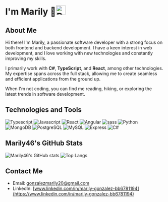 # I'm Marily 👋<img src="https://img.icons8.com/?size=100&id=53425&format=png&color=000000" alt="Developer Woman" width="30" height="30">

## About Me
Hi there! I'm Marily, a passionate software developer with a strong focus on both frontend and backend development. I have a keen interest in web development, and I love working with new technologies and constantly improving my skills. 

I primarily work with **C#**, **TypeScript**, and **React**, among other technologies. My expertise spans across the full stack, allowing me to create seamless and efficient applications from the ground up.

When I'm not coding, you can find me reading, hiking, or exploring the latest trends in software development.

## Technologies and Tools
![Typescript](https://img.shields.io/badge/TypeScript-007ACC?style=for-the-badge&logo=typescript&logoColor=white)
![Javascript](https://img.shields.io/badge/JavaScript-323330?style=for-the-badge&logo=javascript&logoColor=F7DF1E)
![React](https://img.shields.io/badge/React-20232A?style=for-the-badge&logo=react&logoColor=61DAFB)
![Angular](https://img.shields.io/badge/Angular-DD0031?style=for-the-badge&logo=angular&logoColor=white)
![sass](https://img.shields.io/badge/Sass-CC6699?style=for-the-badge&logo=sass&logoColor=white)
![Python](https://img.shields.io/badge/Python-14354C?style=for-the-badge&logo=python&logoColor=white)
![MongoDB](https://img.shields.io/badge/MongoDB-4EA94B?style=for-the-badge&logo=mongodb&logoColor=white)
![PostgreSQL](https://img.shields.io/badge/PostgreSQL-316192?style=for-the-badge&logo=postgresql&logoColor=white)
![MySQL](https://img.shields.io/badge/MySQL-00000F?style=for-the-badge&logo=mysql&logoColor=white)
![Express](https://img.shields.io/badge/Express.js-404D59?style=for-the-badge)
![C#](https://img.shields.io/badge/C%23-239120?style=for-the-badge&logo=c-sharp&logoColor=white)


## Marily46's GitHub Stats

![Marily46's GitHub stats](https://github-readme-stats.vercel.app/api?username=Marily46&show_icons=true&theme=cobalt)
![Top Langs](https://github-readme-stats.vercel.app/api/top-langs/?username=Marily46&show_icons=true&layout=compact&langs_count=8)

## Contact Me
- Email: [gonzalezmarily20@gmail.com](mailto:gonzalezmarily20@gmail.com)
- LinkedIn: [www.linkedin.com/in/marily-gonzalez-bb6781194](https://www.linkedin.com/in/marily-gonzalez-bb6781194)
